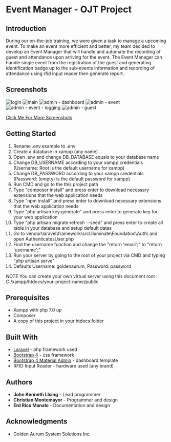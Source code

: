 # Event Manager - OJT Project

## Introduction
During our on-the-job training, we were given a task to manage a upcoming event. To make an event more efficient and better, my team decided to develop an Event Manager that will handle and automate the recording of guest and attendance upon arriving for the event. The Event Manager can handle single event
from the registration of the guest and generating identification badge up to the sub-events information and recording of attendance using rfid input reader then generate report.

## Screenshots
![login](https://user-images.githubusercontent.com/32229808/38839639-3e846278-420e-11e8-874d-f0e5b67ad7fc.png)
![main](https://user-images.githubusercontent.com/32229808/38839680-6e092dee-420e-11e8-8a94-7cf681a181a2.png)
![admin - dashboard](https://user-images.githubusercontent.com/32229808/38839728-a1f118e2-420e-11e8-95fa-53b1d24389fc.png)
![admin - event](https://user-images.githubusercontent.com/32229808/38839748-bf2618b8-420e-11e8-8156-ad39ec17cf15.png)
![admin - event - logging](https://user-images.githubusercontent.com/32229808/38839772-d8876244-420e-11e8-8a51-7b895a26844a.png)
![admin - guest](https://user-images.githubusercontent.com/32229808/38839829-164881e4-420f-11e8-8a2b-583af5830080.png)

[Click Me For More Screenshots](https://photos.app.goo.gl/zWJBbRYMelL3B1n53)

## Getting Started
1) Rename .env.example to .env
2) Create a database in xampp (any name)
3) Open .env and change DB_DATABASE equals to your database name
4) Change DB_USERNAME according to your xampp credentials (Username: Root is the default username for xampp)
5) Change DB_PASSWORD according to your xampp credentials (Password: (empty) is the default password for xampp)
6) Run CMD and go to the this project path
7) Type "composer install" and press enter to download necessary extensions that the web application needs
8) Type "npm install" and press enter to download necessary extensions that the web application needs
9) Type "php artisan key:generate" and press enter to generate key for your web application
10) Type "php artisan migrate:refresh --seed" and press enter to create all table in your database and setup default datas
11) Go to vendor\laravel\framework\src\illuminate\Foundation\Auth\ and open AuthenticatesUser.php
12) Find the username function and change the "return 'email';" to "return 'username';"
13) Run your server by going to the root of your project via CMD and typing "php artisan serve"
14) Defaults Username: goldenaurum, Password: password

*NOTE*
You can create your own virtual server using this document root : C:/xampp/htdocs/your-project-name/public

## Prerequisites
* Xampp with php 7.0 up
* Composer
* A copy of this project in your htdocs folder

## Built With
* [Laravel](https://github.com/laravel/laravel) - php framework used
* [Bootstrap 4](https://github.com/twbs/bootstrap/tree/v4-dev) - css framework
* [Bootstrap 4 Material Admin](https://bootstrapious.com/p/admin-template) - dashboard template 
* RFID Input Reader - hardware used (any brand)

## Authors
* **John Kenneth LIsing** - Lead programmer
* **Christian Montemayor** - Programmer and design
* **Erd Rico Manalo** - Documentation and design

## Acknowledgments
* Golden Aurum System Solutions Inc.


